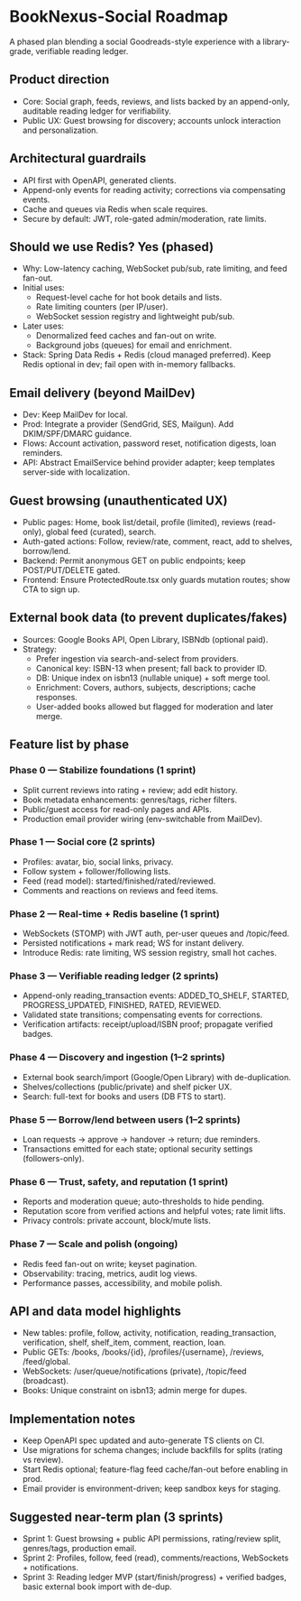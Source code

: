 # BookNexus-Social Roadmap

A phased plan blending a social Goodreads-style experience with a library-grade, verifiable reading ledger.

## Product direction

- Core: Social graph, feeds, reviews, and lists backed by an append-only, auditable reading ledger for verifiability.
- Public UX: Guest browsing for discovery; accounts unlock interaction and personalization.

## Architectural guardrails

- API first with OpenAPI, generated clients.
- Append-only events for reading activity; corrections via compensating events.
- Cache and queues via Redis when scale requires.
- Secure by default: JWT, role-gated admin/moderation, rate limits.

## Should we use Redis? Yes (phased)

- Why: Low-latency caching, WebSocket pub/sub, rate limiting, and feed fan-out.
- Initial uses:
  - Request-level cache for hot book details and lists.
  - Rate limiting counters (per IP/user).
  - WebSocket session registry and lightweight pub/sub.
- Later uses:
  - Denormalized feed caches and fan-out on write.
  - Background jobs (queues) for email and enrichment.
- Stack: Spring Data Redis + Redis (cloud managed preferred). Keep Redis optional in dev; fail open with in-memory fallbacks.

## Email delivery (beyond MailDev)

- Dev: Keep MailDev for local.
- Prod: Integrate a provider (SendGrid, SES, Mailgun). Add DKIM/SPF/DMARC guidance.
- Flows: Account activation, password reset, notification digests, loan reminders.
- API: Abstract EmailService behind provider adapter; keep templates server-side with localization.

## Guest browsing (unauthenticated UX)

- Public pages: Home, book list/detail, profile (limited), reviews (read-only), global feed (curated), search.
- Auth-gated actions: Follow, review/rate, comment, react, add to shelves, borrow/lend.
- Backend: Permit anonymous GET on public endpoints; keep POST/PUT/DELETE gated.
- Frontend: Ensure ProtectedRoute.tsx only guards mutation routes; show CTA to sign up.

## External book data (to prevent duplicates/fakes)

- Sources: Google Books API, Open Library, ISBNdb (optional paid).
- Strategy:
  - Prefer ingestion via search-and-select from providers.
  - Canonical key: ISBN-13 when present; fall back to provider ID.
  - DB: Unique index on isbn13 (nullable unique) + soft merge tool.
  - Enrichment: Covers, authors, subjects, descriptions; cache responses.
  - User-added books allowed but flagged for moderation and later merge.

## Feature list by phase

### Phase 0 — Stabilize foundations (1 sprint)

- Split current reviews into rating + review; add edit history.
- Book metadata enhancements: genres/tags, richer filters.
- Public/guest access for read-only pages and APIs.
- Production email provider wiring (env-switchable from MailDev).

### Phase 1 — Social core (2 sprints)

- Profiles: avatar, bio, social links, privacy.
- Follow system + follower/following lists.
- Feed (read model): started/finished/rated/reviewed.
- Comments and reactions on reviews and feed items.

### Phase 2 — Real-time + Redis baseline (1 sprint)

- WebSockets (STOMP) with JWT auth, per-user queues and /topic/feed.
- Persisted notifications + mark read; WS for instant delivery.
- Introduce Redis: rate limiting, WS session registry, small hot caches.

### Phase 3 — Verifiable reading ledger (2 sprints)

- Append-only reading_transaction events: ADDED_TO_SHELF, STARTED, PROGRESS_UPDATED, FINISHED, RATED, REVIEWED.
- Validated state transitions; compensating events for corrections.
- Verification artifacts: receipt/upload/ISBN proof; propagate verified badges.

### Phase 4 — Discovery and ingestion (1–2 sprints)

- External book search/import (Google/Open Library) with de-duplication.
- Shelves/collections (public/private) and shelf picker UX.
- Search: full-text for books and users (DB FTS to start).

### Phase 5 — Borrow/lend between users (1–2 sprints)

- Loan requests -> approve -> handover -> return; due reminders.
- Transactions emitted for each state; optional security settings (followers-only).

### Phase 6 — Trust, safety, and reputation (1 sprint)

- Reports and moderation queue; auto-thresholds to hide pending.
- Reputation score from verified actions and helpful votes; rate limit lifts.
- Privacy controls: private account, block/mute lists.

### Phase 7 — Scale and polish (ongoing)

- Redis feed fan-out on write; keyset pagination.
- Observability: tracing, metrics, audit log views.
- Performance passes, accessibility, and mobile polish.

## API and data model highlights

- New tables: profile, follow, activity, notification, reading_transaction, verification, shelf, shelf_item, comment, reaction, loan.
- Public GETs: /books, /books/{id}, /profiles/{username}, /reviews, /feed/global.
- WebSockets: /user/queue/notifications (private), /topic/feed (broadcast).
- Books: Unique constraint on isbn13; admin merge for dupes.

## Implementation notes

- Keep OpenAPI spec updated and auto-generate TS clients on CI.
- Use migrations for schema changes; include backfills for splits (rating vs review).
- Start Redis optional; feature-flag feed cache/fan-out before enabling in prod.
- Email provider is environment-driven; keep sandbox keys for staging.

## Suggested near-term plan (3 sprints)

- Sprint 1: Guest browsing + public API permissions, rating/review split, genres/tags, production email.
- Sprint 2: Profiles, follow, feed (read), comments/reactions, WebSockets + notifications.
- Sprint 3: Reading ledger MVP (start/finish/progress) + verified badges, basic external book import with de-dup.
